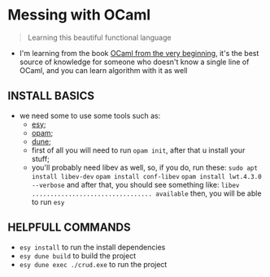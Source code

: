 # Messing with OCaml

> Learning this beautiful functional language

- I'm learning from the book [OCaml from the very beginning](https://www.amazon.com.br/Ocaml-Very-Beginning-John-Whitington/dp/0957671105), it's the best source of knowledge for someone who doesn't know a single line of OCaml, and you can learn algorithm with it as well

## INSTALL BASICS

- we need some to use some tools such as:
  - [esy](https://esy.sh/docs/en/getting-started.html);
  - [opam](https://opam.ocaml.org/);
  - [dune](https://opam.ocaml.org/packages/dune/);
  - first of all you will need to run ``opam init``, after that u install your stuff;
  - you'll probably need libev as well, so, if you do, run these:
    ``sudo apt install libev-dev``
    ``opam install conf-libev``
    ``opam install lwt.4.3.0 --verbose`` and after that, you should see something like:
      ``libev ................................. available``
      then, you will be able to run ``esy``

## HELPFULL COMMANDS

- ``esy install`` to run the install dependencies
- ``esy dune build`` to build the project
- ``esy dune exec ./crud.exe`` to run the project
